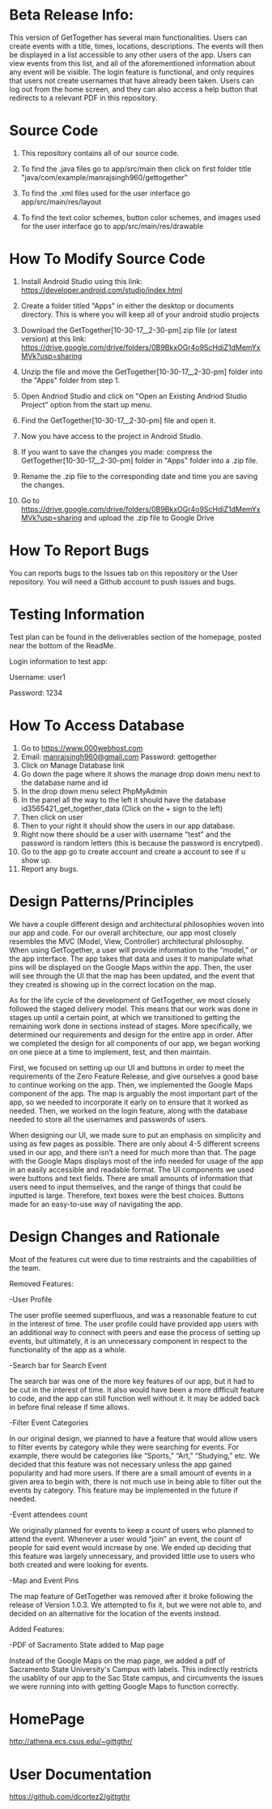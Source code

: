 # Beta Release Info:

This version of GetTogether has several main functionalities. Users can create events with a title, times, locations, descriptions. The events will then be displayed in a list accessible to any other users of the app. Users can view events from this list, and all of the aforementioned information about any event will be visible. The login feature is functional, and only requires that users not create usernames that have already been taken. Users can log out from the home screen, and they can also access a help button that redirects to a relevant PDF in this repository.

# Source Code
1. This repository contains all of our source code.

2. To find the .java files go to app/src/main then click on first folder title "java/com/example/manrajsingh960/gettogether" 

3. To find the .xml files used for the user interface go app/src/main/res/layout

4. To find the text color schemes, button color schemes, and images used for the user interface go to app/src/main/res/drawable

# How To Modify Source Code
1. Install Android Studio using this link: 
https://developer.android.com/studio/index.html

2. Create a folder titled "Apps" in either the desktop or documents directory. This is where you will keep all of your android studio projects

3. Download the GetTogether[10-30-17__2-30-pm].zip file (or latest version) at this link:
https://drive.google.com/drive/folders/0B9BkxOGr4o9ScHdiZ1dMemYxMVk?usp=sharing

4. Unzip the file and move the GetTogether[10-30-17__2-30-pm] folder into the "Apps" folder from step 1.

5. Open Andriod Studio and click on "Open an Existing Andriod Studio Project" option from the start up menu.

6. Find the GetTogether[10-30-17__2-30-pm] file and open it.

7. Now you have access to the project in Android Studio.

8. If you want to save the changes you made: compress the GetTogether[10-30-17__2-30-pm] folder in "Apps" folder into a .zip file.

9. Rename the .zip file to the corresponding date and time you are saving the changes.

10. Go to https://drive.google.com/drive/folders/0B9BkxOGr4o9ScHdiZ1dMemYxMVk?usp=sharing and upload the .zip file to Google Drive 

# How To Report Bugs
You can reports bugs to the Issues tab on this repository or the User repository.
You will need a Github account to push issues and bugs.

# Testing Information

Test plan can be found in the deliverables section of the homepage, posted near the bottom of the ReadMe.

Login information to test app:

Username: user1

Password: 1234

# How To Access Database

1. Go to https://www.000webhost.com
2. Email: manrajsingh960@gmail.com 
Password: gettogether
3. Click on Manage Database link
4. Go down the page where it shows the manage drop down menu next to the database name and id
5. In the drop down menu select PhpMyAdmin
6. In the panel all the way to the left it should have the database id3565421_get_together_data (Click on the + sign to the left)
7. Then click on user 
8. Then to your right it should show the users in our app database.
9. Right now there should be a user with username "test" and the password is random letters (this is because the password is encrytped).
10. Go to the app go to create account and create a account to see if u show up. 
11. Report any bugs. 

# Design Patterns/Principles

We have a couple different design and architectural philosophies woven into our app and code. For our overall architecture, our app most closely resembles the MVC (Model, View, Controller) architectural philosophy. When using GetTogether, a user will provide information to the “model,” or the app interface. The app takes that data and uses it to manipulate what pins will be displayed on the Google Maps within the app. Then, the user will see through the UI that the map has been updated, and the event that they created is showing up in the correct location on the map.

As for the life cycle of the development of GetTogether, we most closely followed the staged delivery model. This means that our work was done in stages up until a certain point, at which we transitioned to getting the remaining work done in sections instead of stages. More specifically, we determined our requirements and design for the entire app in order. After we completed the design for all components of our app, we began working on one piece at a time to implement, test, and then maintain. 

First, we focused on setting up our UI and buttons in order to meet the requirements of the Zero Feature Release, and give ourselves a good base to continue working on the app. Then, we implemented the Google Maps component of the app. The map is arguably the most important part of the app, so we needed to incorporate it early on to ensure that it worked as needed. Then, we worked on the login feature, along with the database needed to store all the usernames and passwords of users. 

When designing our UI, we made sure to put an emphasis on simplicity and using as few pages as possible. There are only about 4-5 different screens used in our app, and there isn’t a need for much more than that. The page with the Google Maps displays most of the info needed for usage of the app in an easily accessible and readable format. The UI components we used were buttons and text fields. There are small amounts of information that users need to input themselves, and the range of things that could be inputted is large. Therefore, text boxes were the best choices. Buttons made for an easy-to-use way of navigating the app.


# Design Changes and Rationale

Most of the features cut were due to time restraints and the capabilities of the team. 

Removed Features:

-User Profile

The user profile seemed superfluous, and was a reasonable feature to cut in the interest of time. The user profile could have provided app users with an additional way to connect with peers and ease the process of setting up events, but ultimately, it is an unnecessary component in respect to the functionality of the app as a whole.

-Search bar for Search Event

The search bar was one of the more key features of our app, but it had to be cut in the interest of time. It also would have been a more difficult feature to code, and the app can still function well without it. It may be added back in before final release if time allows.

-Filter Event Categories

In our original design, we planned to have a feature that would allow users to filter events by category while they were searching for events. For example, there would be categories like “Sports,” “Art,” “Studying,” etc. We decided that this feature was not necessary unless the app gained popularity and had more users. If there are a small amount of events in a given area to begin with, there is not much use in being able to filter out the events by category. This feature may be implemented in the future if needed.

-Event attendees count

We originally planned for events to keep a count of users who planned to attend the event. Whenever a user would “join” an event, the count of people for said event would increase by one. We ended up deciding that this feature was largely unnecessary, and provided little use to users who both created and were looking for events.

-Map and Event Pins

The map feature of GetTogether was removed after it broke following the release of Version 1.0.3. We attempted to fix it, but we were not able to, and decided on an alternative for the location of the events instead. 

Added Features:

-PDF of Sacramento State added to Map page

Instead of the Google Maps on the map page, we added a pdf of Sacramento State University's Campus with labels. This indirectly restricts the usablity of our app to the Sac State campus, and circumvents the issues we were running into with getting Google Maps to function correctly.

# HomePage
http://athena.ecs.csus.edu/~gittgthr/

# User Documentation
https://github.com/dcortez2/gittgthr
